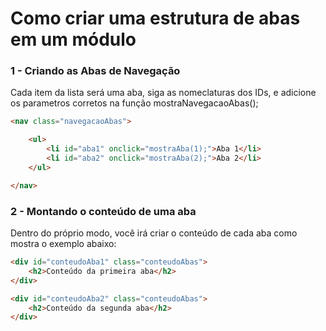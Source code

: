 # Como criar uma estrutura de abas em um módulo

### 1 - Criando as Abas de Navegação
Cada item da lista será uma aba, siga as nomeclaturas dos IDs, e adicione os parametros corretos na função mostraNavegacaoAbas();

```html
<nav class="navegacaoAbas">

    <ul>
        <li id="aba1" onclick="mostraAba(1);">Aba 1</li>
        <li id="aba2" onclick="mostraAba(2);">Aba 2</li>
    </ul>

</nav>
```

### 2 - Montando o conteúdo de uma aba
Dentro do próprio modo, você irá criar o conteúdo de cada aba como mostra o exemplo abaixo:

```html
<div id="conteudoAba1" class="conteudoAbas">
    <h2>Conteúdo da primeira aba</h2>
</div>

<div id="conteudoAba2" class="conteudoAbas">
    <h2>Conteúdo da segunda aba</h2>
</div>
```
